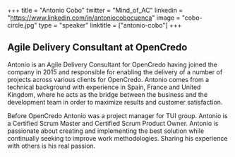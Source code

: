 +++
title = "Antonio Cobo"
twitter = "Mind_of_AC"
linkedin = "https://www.linkedin.com/in/antoniocobocuenca"
image = "cobo-circle.jpg"
type = "speaker"
linktitle = ["antonio-cobo"]
+++

<h2>Agile Delivery Consultant at OpenCredo</h2>

<p>Antonio is an Agile Delivery Consultant for OpenCredo having joined the company in 2015 and responsible for enabling the delivery of a number of projects across various clients for OpenCredo. Antonio comes from a technical background with experience in Spain, France and United Kingdom, where he acts as the bridge between the business and the development team in order to maximize results and customer satisfaction.</p>

<p>Before OpenCredo Antonio was a project manager for TUI group. Antonio is a Certified Scrum Master and Certified Scrum Product Owner. Antonio is passionate about creating and implementing the best solution while continually seeking to improve work methodologies. Sharing his experience with others is his real passion.</p>
